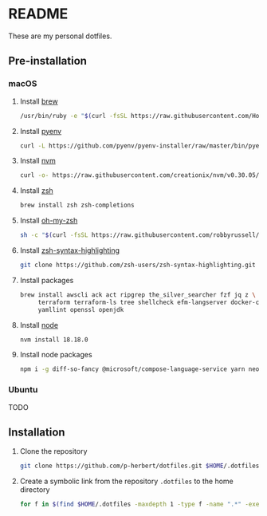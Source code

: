 # README

These are my personal dotfiles.

## Pre-installation

### macOS

1. Install [brew]

   ```bash
   /usr/bin/ruby -e "$(curl -fsSL https://raw.githubusercontent.com/Homebrew/install/master/install)"
   ```

2. Install [pyenv]

   ```bash
   curl -L https://github.com/pyenv/pyenv-installer/raw/master/bin/pyenv-installer | bash
   ```

3. Install [nvm]

   ```bash
   curl -o- https://raw.githubusercontent.com/creationix/nvm/v0.30.05/install.sh | bash
   ```

4. Install [zsh]

   ```bash
   brew install zsh zsh-completions
   ```

5. Install [oh-my-zsh]

   ```bash
   sh -c "$(curl -fsSL https://raw.githubusercontent.com/robbyrussell/oh-my-zsh/master/tools/install.sh)"
   ```

6. Install [zsh-syntax-highlighting]

   ```bash
   git clone https://github.com/zsh-users/zsh-syntax-highlighting.git $HOME/.zsh-syntax-highlighting
   ```

7. Install packages

   ```bash
   brew install awscli ack act ripgrep the_silver_searcher fzf jq z \
        terraform terraform-ls tree shellcheck efm-langserver docker-completion \
        yamllint openssl openjdk
   ```

8. Install [node]

   ```bash
   nvm install 18.18.0
   ```

9. Install node packages

   ```bash
   npm i -g diff-so-fancy @microsoft/compose-language-service yarn neovim typescript
   ```

### Ubuntu

TODO

## Installation

1. Clone the repository

   ```bash
   git clone https://github.com/p-herbert/dotfiles.git $HOME/.dotfiles
   ```

2. Create a symbolic link from the repository `.dotfiles` to the home directory

   ```bash
   for f in $(find $HOME/.dotfiles -maxdepth 1 -type f -name ".*" -exec basename {} \;); do ln -sf $HOME/.dotfiles/$f $HOME/$f; done
   ```

[zsh]: https://www.zsh.org/
[oh-my-zsh]: https://ohmyz.sh/
[zsh-syntax-highlighting]: https://github.com/zsh-users/zsh-syntax-highlighting
[nvm]: https://github.com/creationix/nvm
[node]: https://nodejs.org/en/
[pyenv]: https://github.com/pyenv/pyenv-installer
[brew]: https://brew.sh/
